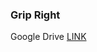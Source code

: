 ### Grip Right
Google Drive [LINK](https://drive.google.com/file/d/1dLcN8R9-5ZbbtsIR_c7q8zBn6CEfKAzn/view?usp=share_link)